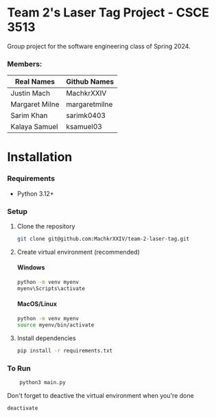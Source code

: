 # Team 2's Laser Tag Project - CSCE 3513

Group project for the software engineering class of Spring 2024.

### Members:

| Real Names     | Github Names  |
| -------------- | ------------- |
| Justin Mach    | MachkrXXIV    |
| Margaret Milne | margaretmilne |
| Sarim Khan     | sarimk0403    |
| Kalaya Samuel  | ksamuel03     |

# Installation

### Requirements

- Python 3.12+

### Setup

1. Clone the repository

   ```bash
   git clone git@github.com:MachkrXXIV/team-2-laser-tag.git
   ```

2. Create virtual environment (recommended)
   #### Windows
   ```bash
   python -m venv myenv
   myenv\Scripts\activate
   ```

   #### MacOS/Linux
   ```bash
   python -m venv myenv
   source myenv/bin/activate
   ```
3. Install dependencies
   ```bash
   pip install -r requirements.txt
   ```

### To Run

```bash
    python3 main.py
```

Don't forget to deactive the virtual environment when you're done

```bash
deactivate
```